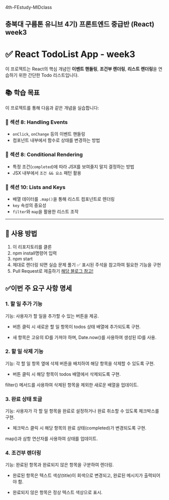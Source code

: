 4th-FEstudy-MIDclass

충북대 구름톤 유니브 4기) 프론트엔드 중급반 (React) week3
---
# ✅ React TodoList App - week3

이 프로젝트는 React의 핵심 개념인 **이벤트 핸들링**, **조건부 렌더링**, **리스트 렌더링**을 연습하기 위한 간단한 Todo 리스트입니다.

## 📚 학습 목표

이 프로젝트를 통해 다음과 같은 개념을 실습합니다:

### 🔸 섹션 8: Handling Events
- `onClick`, `onChange` 등의 이벤트 핸들링
- 컴포넌트 내부에서 함수로 상태를 변경하는 방법

### 🔸 섹션 8: Conditional Rendering
- 특정 조건(`completed`)에 따라 JSX를 보여줄지 말지 결정하는 방법
- JSX 내부에서 `조건 && 요소` 패턴 활용

### 🔸 섹션 10: Lists and Keys
- 배열 데이터를 `.map()`을 통해 리스트 컴포넌트로 렌더링
- `key` 속성의 중요성
- `filter`와 `map`을 활용한 리스트 조작

---

## 🚀 사용 방법

1. 이 리포지토리를 클론
2. npm install명령어 입력
3. npm start
4. 제대로 렌더링 되면 실습 문제 풀기 ✅ 표시된 주석을 참고하여 필요한 기능을 구현
5. Pull Request로 제출하기
[해당 블로그 참고!](https://kg-dlife.tistory.com/45)

## ✅이번 주 요구 사항 명세
### 1. 할 일 추가 기능
기능: 사용자가 할 일을 추가할 수 있는 버튼을 제공.

* 버튼 클릭 시 새로운 할 일 항목이 todos 상태 배열에 추가되도록 구현.

* 새 항목은 고유의 ID를 가져야 하며, Date.now()를 사용하여 생성된 ID를 사용.

### 2. 할 일 삭제 기능
기능: 각 할 일 항목 옆에 삭제 버튼을 배치하여 해당 항목을 삭제할 수 있도록 구현.

* 버튼 클릭 시 해당 항목이 todos 배열에서 삭제되도록 구현.

filter() 메서드를 사용하여 삭제된 항목을 제외한 새로운 배열을 업데이트.

### 3. 완료 상태 토글
기능: 사용자가 각 할 일 항목을 완료로 설정하거나 완료 취소할 수 있도록 체크박스를 구현.

* 체크박스 클릭 시 해당 항목의 완료 상태(completed)가 변경되도록 구현.

map()과 삼항 연산자를 사용하여 상태를 업데이트.

### 4. 조건부 렌더링
기능: 완료된 항목과 완료되지 않은 항목을 구분하여 렌더링.


* 완료된 항목은 텍스트 색상(title)이 회색으로 변경되고, 완료된 메시지가 출력되어야 함.

* 완료되지 않은 항목은 정상 텍스트 색상으로 표시.
